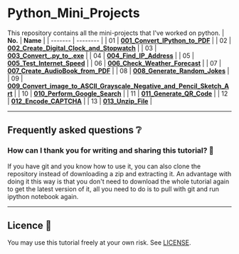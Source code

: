 # Python_Mini_Projects

This repository contains all the mini-projects that I've worked on python.
| **No.** | **Name** | 
| ------- | -------- | 
|	01	| **[001_Convert_IPython_to_PDF](https://github.com/soumit2021/Python-Mini-Projects/tree/main/001_Convert_IPython_to_PDF)** | 
|	02	| **[002_Create_Digital_Clock_and_Stopwatch](https://github.com/soumit2021/Python-Mini-Projects/tree/main/002_Create_Digital_Clock)** | 
|	03	| **[003_Convert_.py_to_.exe](https://github.com/soumit2021/Python-Mini-Projects/tree/main/003_Convert_.py_to_.exe)** | 
|	04	| **[004_Find_IP_Address](https://github.com/soumit2021/Python_Mini_Projects/tree/main/004_Find_IP_Address)** | 
|	05	| **[005_Test_Internet_Speed](https://github.com/soumit2021/Python_Mini_Projects/tree/main/005_Test_Internet_Speed)** | 
|	06	| **[006_Check_Weather_Forecast](https://github.com/soumit2021/Python-Mini-Projects/tree/main/006_Check_Weather_Forecast)** | 
|	07	| **[007_Create_AudioBook_from_PDF](https://github.com/soumit2021/Python-Mini-Projects/tree/main/007_Create_AudioBook_from_PDF)** | 
|	08	| **[008_Generate_Random_Jokes](https://github.com/soumit2021/Python-Mini-Projects/tree/main/008_Generate_Random_Jokes)** | 
|	09	| **[009_Convert_image_to_ASCII_Grayscale_Negative_and_Pencil_Sketch_Art](https://github.com/soumit2021/Python-Mini-Projects/tree/main/009_Convert_image_to_ASCII)** | 
|	10	| **[010_Perform_Google_Search](https://github.com/soumit2021/Python-Mini-Projects/tree/main/010_Perform_Google_Search)** | 
|	11	| **[011_Generate_QR_Code](https://github.com/soumit2021/Python-Mini-Projects/tree/main/011_Generate_QR_Code)** | 
|	12	| **[012_Encode_CAPTCHA](https://github.com/soumit2021/Python-Mini-Projects/tree/main/012_Encode_CAPTCHA)** | 
|	13	| **[013_Unzip_File](https://github.com/soumit2021/Python-Mini-Projects/tree/main/013_Unzip_File)** | 


---

## Frequently asked questions ❔

### How can I thank you for writing and sharing this tutorial? 🌷

If you have git and you know how to use it, you can also clone the repository instead of downloading a zip and extracting it. An advantage with doing it this way is that you don't need to download the whole tutorial again to get the latest version of it, all you need to do is to pull with git and run ipython notebook again.

---

## Licence 📜
You may use this tutorial freely at your own risk. See [LICENSE](./LICENSE).
